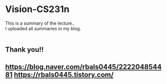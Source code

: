 # Vision-CS231n

This is a summary of the lecture..<br>
I uploaded all summaries in my blog.<br>
<br>

Thank you!!
---------------
https://blog.naver.com/rbals0445/222204854481
https://rbals0445.tistory.com/
---------------
